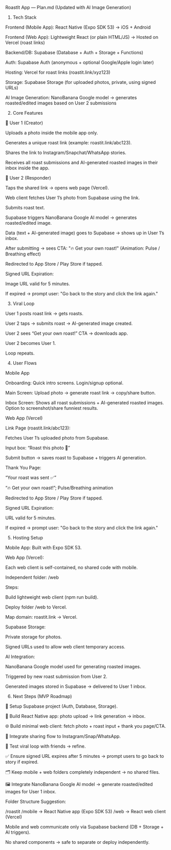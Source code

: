 RoastIt App — Plan.md (Updated with AI Image Generation) 

1. Tech Stack 

Frontend (Mobile App): React Native (Expo SDK 53) → iOS + Android 

Frontend (Web App): Lightweight React (or plain HTML/JS) → Hosted on Vercel (roast links) 

Backend/DB: Supabase (Database + Auth + Storage + Functions) 

Auth: Supabase Auth (anonymous + optional Google/Apple login later) 

Hosting: Vercel for roast links (roastit.link/xyz123) 

Storage: Supabase Storage (for uploaded photos, private, using signed URLs) 

AI Image Generation: NanoBanana Google model → generates roasted/edited images based on User 2 submissions 

 
 

2. Core Features 

🔹 User 1 (Creator) 

Uploads a photo inside the mobile app only. 

Generates a unique roast link (example: roastit.link/abc123). 

Shares the link to Instagram/Snapchat/WhatsApp stories. 

Receives all roast submissions and AI-generated roasted images in their inbox inside the app. 

🔹 User 2 (Responder) 

Taps the shared link → opens web page (Vercel). 

Web client fetches User 1’s photo from Supabase using the link. 

Submits roast text. 

Supabase triggers NanoBanana Google AI model → generates roasted/edited image. 

Data (text + AI-generated image) goes to Supabase → shows up in User 1’s inbox. 

After submitting → sees CTA: 
"🔥 Get your own roast!" (Animation: Pulse / Breathing effect) 

Redirected to App Store / Play Store if tapped. 

Signed URL Expiration: 

Image URL valid for 5 minutes. 

If expired → prompt user: "Go back to the story and click the link again." 

 
 

3. Viral Loop 

User 1 posts roast link → gets roasts. 

User 2 taps → submits roast → AI-generated image created. 

User 2 sees “Get your own roast!” CTA → downloads app. 

User 2 becomes User 1. 

Loop repeats. 

 
 

4. User Flows 

Mobile App 

Onboarding: Quick intro screens. Login/signup optional. 

Main Screen: Upload photo → generate roast link → copy/share button. 

Inbox Screen: Shows all roast submissions + AI-generated roasted images. Option to screenshot/share funniest results. 

Web App (Vercel) 

Link Page (roastit.link/abc123): 

Fetches User 1’s uploaded photo from Supabase. 

Input box: “Roast this photo 👀” 

Submit button → saves roast to Supabase + triggers AI generation. 

Thank You Page: 

“Your roast was sent ✅” 

“🔥 Get your own roast!”; Pulse/Breathing animation 

Redirected to App Store / Play Store if tapped. 

Signed URL Expiration: 

URL valid for 5 minutes. 

If expired → prompt user: "Go back to the story and click the link again." 

 
 

5. Hosting Setup 

Mobile App: Built with Expo SDK 53. 

Web App (Vercel): 

Each web client is self-contained, no shared code with mobile. 

Independent folder: /web 

Steps: 

Build lightweight web client (npm run build). 

Deploy folder /web to Vercel. 

Map domain: roastit.link → Vercel. 

Supabase Storage: 

Private storage for photos. 

Signed URLs used to allow web client temporary access. 

AI Integration: 

NanoBanana Google model used for generating roasted images. 

Triggered by new roast submission from User 2. 

Generated images stored in Supabase → delivered to User 1 inbox. 

 
 

6. Next Steps (MVP Roadmap) 

🔧 Setup Supabase project (Auth, Database, Storage). 

📱 Build React Native app: photo upload → link generation → inbox. 

🌐 Build minimal web client: fetch photo + roast input + thank you page/CTA. 

🚀 Integrate sharing flow to Instagram/Snap/WhatsApp. 

🔁 Test viral loop with friends → refine. 

✅ Ensure signed URL expires after 5 minutes → prompt users to go back to story if expired. 

🗂 Keep mobile + web folders completely independent → no shared files. 

🖼 Integrate NanoBanana Google AI model → generate roasted/edited images for User 1 inbox. 

 
 

Folder Structure Suggestion: 

/roastit 
  /mobile      → React Native app (Expo SDK 53) 
  /web         → React web client (Vercel) 
 

Mobile and web communicate only via Supabase backend (DB + Storage + AI triggers). 

No shared components → safe to separate or deploy independently. 

 
 


 